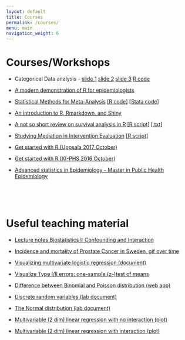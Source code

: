 ```yaml
---
layout: default
title: Courses
permalink: /courses/
menu: main
navigation_weight: 6
---
```


Courses/Workshops
=====================

- Categorical Data analysis - [slide 1](/downloads/02_01_intro_categorical_data.pdf)  [slide 2](/downloads/02_02_simple_logistic_regression.pdf) [slide 3](02_03_multivariable_logistic_regression.pdf) [R code](https://rpubs.com/alecri/logistic)

- [A modern demonstration of R for epidemiologists](https://rpubs.com/alecri/introR-epi-dis)

- [ Statistical Methods for Meta-Analysis](/courses/meta-analysis.pdf)    [[R code]](https://rpubs.com/alecri/code_meta)     [[Stata code](/courses/code_suppl_meta_stata.html)] 

- [An introduction to R, Rmarkdown, and Shiny](/courses/R_md_shiny.html)

- [A not so short review on survival analysis in R](https://rpubs.com/alecri/review_survival)        [[R script]](/courses/review_survival.R) [[.txt]](/courses/review_survival.txt)  

- [Studying Mediation in Intervention Evaluation](/courses/mediation.pdf)    [[R script]](/courses/mediation.R)  

- [Get started with R (Uppsala 2017 October)](/courses/getStartedR_uuh.html)

- [Get started with R (KI-PHS 2016 October)](/courses/getStartedR.html)

- [Advanced statistics in Epidemiology - Master in Public Health Epidemiology]()


<div style="height:50px"></div>

Useful teaching material
=====================

- [Lecture notes Biostatistics I: Confounding and Interaction](https://rpubs.com/alecri/892471)

- [Incidence and mortality of Prostate Cancer in Sweden, gif over time](/downloads/map_rate.gif)  

- [Visualizing multivariate logistic regression (document)](http://rpubs.com/alecri/multivLogistic)  

- [Visualize Type I/II errors: one-sample (z-)test of means](http://alessiocrippa.com/shiny/hp_err)

- [Difference between Binomial and Poisson distribution (web app)](http://alessiocrippa.com/shiny/bin_poi)  

- [Discrete random variables (lab document)](http://rpubs.com/alecri/discr_rv)

- [The Normal distribution (lab document)](http://rpubs.com/alecri/norm_rv)

- [Multivariable (2 dim) linear regression with no interaction (plot)](https://plot.ly/~alecri/216/no-interaction)

- [Multivariable (2 dim) linear regression with interaction (plot)](https://plot.ly/~alecri/214/interaction)